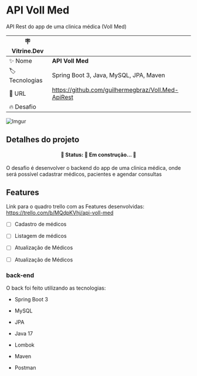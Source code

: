 # API Voll Med

API Rest do app de uma clinica médica (Voll Med)


| :placard: Vitrine.Dev |     |
| -------------  | --- |
| :sparkles: Nome        | **API Voll Med**
| :label: Tecnologias | Spring Boot 3, Java, MySQL, JPA, Maven
| :rocket: URL         | https://github.com/guilhermegbraz/Voll.Med-ApiRest
| :fire: Desafio     |

<!-- Inserir imagem com a #vitrinedev ao final do link -->
![Imgur](#vitrinedev)

## Detalhes do projeto

<h4 align="center"> 
	🚧  Status: 🚧 Em construção...  🚧
</h4>

O desafio é desenvolver o backend do app de uma clinica médica, onde será possível cadastrar médicos, pacientes e agendar consultas

## Features

Link para o quadro trello com as Features desenvolvidas: https://trello.com/b/MQdpKVhj/api-voll-med

- [ ] Cadastro de médicos

- [ ] Listagem de médicos

- [ ] Atualização de Médicos

- [ ] Atualização de Médicos

### back-end
O back foi feito utilizando as tecnologias:

- Spring Boot 3

- MySQL

- JPA

- Java 17

- Lombok

- Maven

- Postman




